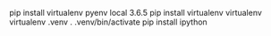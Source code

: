 pip install virtualenv
pyenv local 3.6.5
pip install virtualenv
virtualenv
virtualenv .venv
. .venv/bin/activate
 pip install ipython
